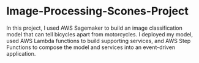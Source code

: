 # Image-Processing-Scones-Project
In this project, I used AWS Sagemaker to build an image classification model that can tell bicycles apart from motorcycles. I deployed my model, used AWS Lambda functions to build supporting services, and AWS Step Functions to compose the model and services into an event-driven application.
